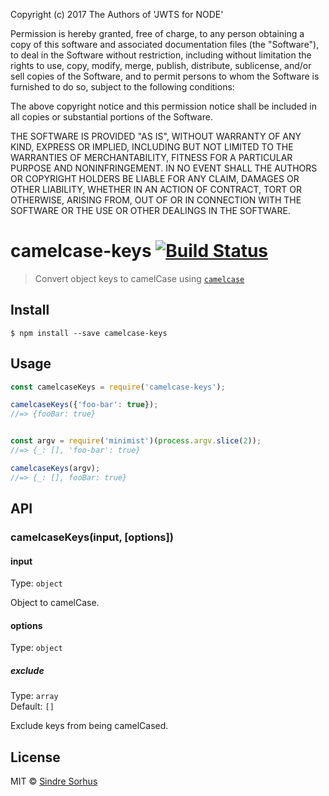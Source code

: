 Copyright (c) 2017 The Authors of 'JWTS for NODE'

Permission is hereby granted, free of charge, to any person obtaining a copy of
this software and associated documentation files (the "Software"), to deal in
the Software without restriction, including without limitation the rights to
use, copy, modify, merge, publish, distribute, sublicense, and/or sell copies of
the Software, and to permit persons to whom the Software is furnished to do so,
subject to the following conditions:

The above copyright notice and this permission notice shall be included in all
copies or substantial portions of the Software.

THE SOFTWARE IS PROVIDED "AS IS", WITHOUT WARRANTY OF ANY KIND, EXPRESS OR
IMPLIED, INCLUDING BUT NOT LIMITED TO THE WARRANTIES OF MERCHANTABILITY, FITNESS
FOR A PARTICULAR PURPOSE AND NONINFRINGEMENT. IN NO EVENT SHALL THE AUTHORS OR
COPYRIGHT HOLDERS BE LIABLE FOR ANY CLAIM, DAMAGES OR OTHER LIABILITY, WHETHER
IN AN ACTION OF CONTRACT, TORT OR OTHERWISE, ARISING FROM, OUT OF OR IN
CONNECTION WITH THE SOFTWARE OR THE USE OR OTHER DEALINGS IN THE SOFTWARE.
# camelcase-keys [![Build Status](https://travis-ci.org/sindresorhus/camelcase-keys.svg?branch=master)](https://travis-ci.org/sindresorhus/camelcase-keys)

> Convert object keys to camelCase using [`camelcase`](https://github.com/sindresorhus/camelcase)


## Install

```
$ npm install --save camelcase-keys
```


## Usage

```js
const camelcaseKeys = require('camelcase-keys');

camelcaseKeys({'foo-bar': true});
//=> {fooBar: true}


const argv = require('minimist')(process.argv.slice(2));
//=> {_: [], 'foo-bar': true}

camelcaseKeys(argv);
//=> {_: [], fooBar: true}
```


## API

### camelcaseKeys(input, [options])

#### input

Type: `object`

Object to camelCase.

#### options

Type: `object`

##### exclude

Type: `array`  
Default: `[]`

Exclude keys from being camelCased.


## License

MIT © [Sindre Sorhus](http://sindresorhus.com)
